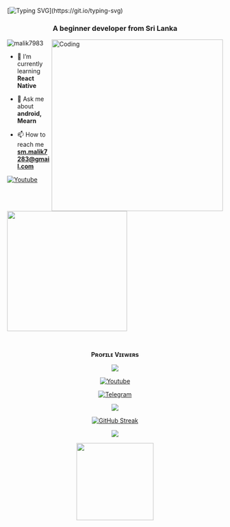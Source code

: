 [![Typing SVG](https://readme-typing-svg.herokuapp.com?font=Kaushan+Script&size=40&duration=3500&pause=1000&color=447FF7&background=FFFFFF00&center=true&width=650&height=55&lines=Hey%2CIt's+Chamindu+Gayanuka.;I+am+from+Sri+Lanka+%F0%9F%87%B1%F0%9F%87%B0;I+am+a+BSE+student;of+Open+University+Sri+Lanka.;I+am+a+program+learner.)](https://git.io/typing-svg)
<h3 align="center">A beginner developer from Sri Lanka</h3>
<img align="right"alt="Coding"width="400"src="https://cdn.dribbble.com/users/1162077/screenshots/3848914/programmer.gif">

<p align="left"> <img src="https://komarev.com/ghpvc/?username=malik7983&label=Profile%20views&color=0e75b6&style=flat" alt="malik7983" /> </p>

- 🌱 I’m currently learning **React Native**

- 💬 Ask me about **android, Mearn**

- 📫 How to reach me **sm.malik7283@gmail.com**

[![Youtube](https://img.shields.io/badge/Youtube-%23E4405F.svg?logo=Youtube&logoColor=white)](https://youtube.com/channel/UCPaHDqWf3D3w2nxb8p3sr4A)
<img src="https://img.shields.io/badge/Subscribe-red?logo=youtube" width="280">
</p>

<div align="center">
<br><p align="center"><b>Pʀᴏғɪʟᴇ Vɪᴇᴡᴇʀs</b></p>  
<p align="center"><img align="center" src="https://profile-counter.glitch.me/{malik7983}/count.svg"/></p> 

 [![Youtube](https://img.shields.io/badge/Youtube-%23E4405F.svg?logo=Youtube&logoColor=white)](https://youtube.com/channel/UCPaHDqWf3D3w2nxb8p3sr4A)

<a href="https://telegram.dog/sahid_malik"><img alt="Telegram" src="https://img.shields.io/badge/Sahid-2CA5E0?style=for-the-badge&logo=telegram&logoColor=blue"/></a>
</p>

<p align="center">
<img src="https://github-stats-alpha.vercel.app/api/?username=malik7983&cc=000&tc=00ff00&ic=fff000&bc=fff" align="center">
</p>    

[![GitHub Streak](https://github-readme-streak-stats.herokuapp.com/?user=malik7983&theme=highcontrast)](https://github.com/malik7983/github-readme-streak-stats)
</div>

<p align="center">
  <a href="https://github.com/mslik7983">
    <img src="https://activity-graph.herokuapp.com/graph?username=malik7983&theme=react-dark" />
  </a>
</p>

<p align="center">
<a href="https://youtube.com/channel/UCPaHDqWf3D3w2nxb8p3sr4A">
  <img src="https://img.shields.io/badge/Subscribe-red?logo=youtube" width="180">
</p>
